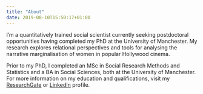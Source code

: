 ```yaml
---
title: "About"
date: 2019-08-10T15:50:17+01:00
---
```


I’m a quantitatively trained social scientist currently seeking postdoctoral opportunities having completed my PhD at the University of Manchester. My research explores relational perspectives and tools for analysing the narrative marginalisation of women in popular Hollywood cinema.

Prior to my PhD, I completed an MSc in Social Research Methods and Statistics and a BA in Social Sciences, both at the University of Manchester. For more information on my education and qualifications, visit my [ResearchGate](https://www.researchgate.net/profile/Pete_Jones6) or [LinkedIn](https://www.linkedin.com/in/pete-jones-13b955105/) profile.
